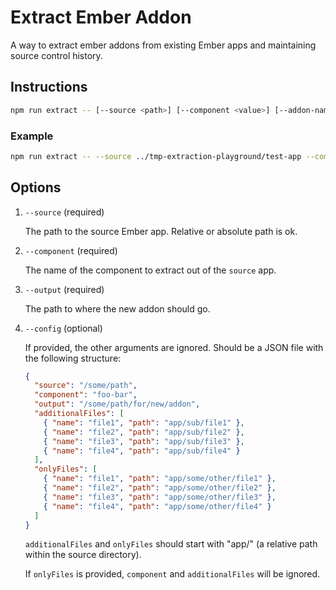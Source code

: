 # Extract Ember Addon

A way to extract ember addons from existing Ember apps and maintaining source control history.

## Instructions

```bash
npm run extract -- [--source <path>] [--component <value>] [--addon-name <value>] [--output <path>] [--config <path>]
```

### Example

```bash
npm run extract -- --source ../tmp-extraction-playground/test-app --component foo-bar
```

## Options

1. `--source` (required)

    The path to the source Ember app. Relative or absolute path is ok.

1. `--component` (required)

    The name of the component to extract out of the `source` app.

1. `--output` (required)

    The path to where the new addon should go.

1. `--config` (optional)

    If provided, the other arguments are ignored. Should be a JSON file with the following structure:

    ```json
    {
      "source": "/some/path",
      "component": "foo-bar",
      "output": "/some/path/for/new/addon",
      "additionalFiles": [
        { "name": "file1", "path": "app/sub/file1" },
        { "name": "file2", "path": "app/sub/file2" },
        { "name": "file3", "path": "app/sub/file3" },
        { "name": "file4", "path": "app/sub/file4" }
      ],
      "onlyFiles": [
        { "name": "file1", "path": "app/some/other/file1" },
        { "name": "file2", "path": "app/some/other/file2" },
        { "name": "file3", "path": "app/some/other/file3" },
        { "name": "file4", "path": "app/some/other/file4" }
      ]
    }
    ```

    `additionalFiles` and `onlyFiles` should start with "app/" (a relative path within the
    source directory).

    If `onlyFiles` is provided, `component` and `additionalFiles` will be ignored.
